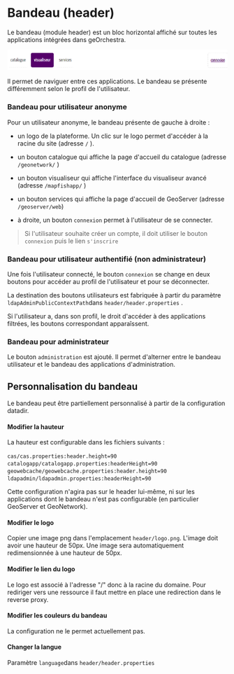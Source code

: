 # Bandeau \(header\)

Le bandeau \(module header\) est un bloc horizontal affiché sur toutes les applications intégrées dans geOrchestra.

![](/assets/index.png)

Il permet de naviguer entre ces applications. Le bandeau se présente différemment selon le profil de l'utilisateur.

### Bandeau pour utilisateur anonyme

Pour un utilisateur anonyme, le bandeau présente de gauche à droite :

* un logo de la plateforme. Un clic sur le logo permet d'accéder à la racine du site \(adresse `/` \).
* un bouton catalogue qui affiche la page d'accueil du catalogue \(adresse `/geonetwork/` \)
* un bouton visualiseur qui affiche l'interface du visualiseur avancé \(adresse `/mapfishapp/` \)
* un bouton services qui affiche la page d'accueil de GeoServer \(adresse `/geoserver/web`\)

* à droite, un bouton `connexion` permet à l'utilisateur de se connecter.

> Si l'utilisateur souhaite créer un compte, il doit utiliser le bouton `connexion` puis le lien `s'inscrire`

### Bandeau pour utilisateur authentifié \(non administrateur\)

Une fois l'utilisateur connecté, le bouton `connexion` se change en deux boutons pour accéder au profil de l'utilisateur et pour se déconnecter.

La destination des boutons utilisateurs est fabriquée à partir du paramètre `ldapAdminPublicContextPath`dans `header/header.properties` .

Si l'utilisateur a, dans son profil, le droit d'accéder à des applications filtrées, les boutons correspondant apparaîssent.

### Bandeau pour administrateur

Le bouton `administration` est ajouté. Il permet d'alterner entre le bandeau utilisateur et le bandeau  des applications d'administration.

## Personnalisation du bandeau

Le bandeau peut être partiellement personnalisé à partir de la configuration datadir.

#### Modifier la hauteur

La hauteur est configurable dans les fichiers suivants :

`cas/cas.properties:header.height=90      
catalogapp/catalogapp.properties:headerHeight=90                  
geowebcache/geowebcache.properties:header.height=90                  
ldapadmin/ldapadmin.properties:headerHeight=90`

Cette configuration n'agira pas sur le header lui-même, ni sur les applications dont le bandeau n'est pas configurable \(en particulier GeoServer et GeoNetwork\).

#### Modifier le logo

Copier une image png dans l'emplacement `header/logo.png`. L'image doit avoir une hauteur de 50px. Une image sera automatiquement redimensionnée à une hauteur de 50px.

#### Modifier le lien du logo

Le logo est associé à l'adresse "/" donc à la racine du domaine. Pour rediriger vers une ressource il faut mettre en place une redirection dans le reverse proxy.

#### Modifier les couleurs du bandeau

La configuration ne le permet actuellement pas.

#### Changer la langue

Paramètre `language`dans `header/header.properties`

